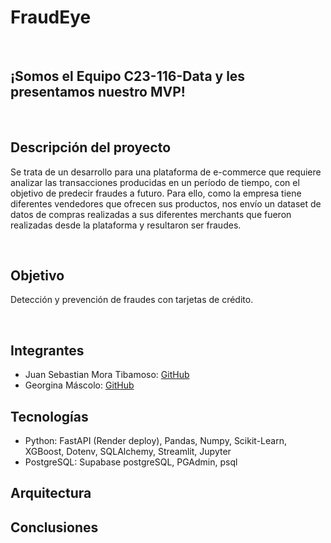 <H1>FraudEye</H1>
</BR>
<H2>¡Somos el Equipo C23-116-Data y les presentamos nuestro MVP!</H2>
</BR>
<H2>Descripción del proyecto</H2>
<P>Se trata de un desarrollo para una plataforma de e-commerce que requiere analizar las transacciones producidas en un período de tiempo, con el objetivo de predecir fraudes a futuro. Para ello, como la empresa tiene diferentes vendedores que ofrecen sus productos, nos envío un dataset de datos de compras realizadas a sus diferentes merchants que fueron realizadas desde la plataforma y resultaron ser fraudes.</P>
</BR>
<H2>Objetivo</H2>
<P>Detección y prevención de fraudes con tarjetas de crédito.</P>
</BR>

## Integrantes

- Juan Sebastian Mora Tibamoso: [GitHub](https://github.com/JSEB99)
- Georgina Máscolo: [GitHub](https://github.com/GeoArg)

## Tecnologías

- Python: FastAPI (Render deploy), Pandas, Numpy, Scikit-Learn, XGBoost, Dotenv, SQLAlchemy, Streamlit, Jupyter
- PostgreSQL: Supabase postgreSQL, PGAdmin, psql

## Arquitectura

## Conclusiones
